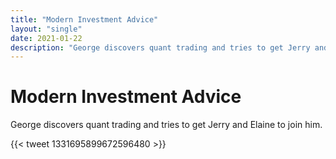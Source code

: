 ```yaml
---
title: "Modern Investment Advice"
layout: "single"
date: 2021-01-22
description: "George discovers quant trading and tries to get Jerry and Elaine to join him."
---
```


# Modern Investment Advice

George discovers quant trading and tries to get Jerry and Elaine to join him.

{{< tweet 1331695899672596480 >}}